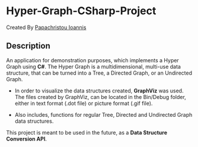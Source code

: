# Hyper-Graph-CSharp-Project

Created By [Papachristou Ioannis](https://github.com/dit18146)

## Description

An application for demonstration purposes, which implements a Hyper Graph using **C#**. The Hyper Graph is a multidimensional, multi-use data structure, that can be turned into a Tree, a Directed Graph, or an Undirected Graph.  
  
* In order to visualize the data structures created, **GraphViz** was used. The files created by GraphViz, can be located in the Bin/Debug folder, either in text format (.dot file) or picture format (.gif file).
  
* Also includes, functions for regular Tree, Directed and Undirected Graph data structures.  

  
This project is meant to be used in the future, as a **Data Structure Conversion API**.
